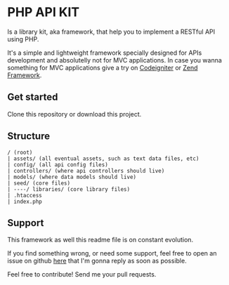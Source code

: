 # PHP API KIT

Is a library kit, aka framework, that help you to implement a RESTful API using PHP.

It's a simple and lightweight framework specially designed for APIs development and 
absolutelly not for MVC applications. In case you wanna something for MVC applications 
give a try on [Codeigniter](http://codeigniter.com) or [Zend Framework](https://framework.zend.com/).

## Get started

Clone this repository or download this project.

## Structure

```
/ (root)
| assets/ (all eventual assets, such as text data files, etc)
| config/ (all api config files)
| controllers/ (where api controllers should live)
| models/ (where data models should live)
| seed/ (core files)
| ----/ libraries/ (core library files)
| .htaccess
| index.php
``` 

## Support

This framework as well this readme file is on constant evolution.

If you find something wrong, or need some support, feel free to open an issue 
on github [here](https://github.com/rogeriotaques/php-api-kit/issues) that 
I'm gonna reply as soon as possible.

Feel free to contribute! Send me your pull requests.
